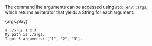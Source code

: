 The command line arguments can be accessed using `std::env::args`, which
returns an iterator that yields a String for each argument:

{args.play}

```
$ ./args 1 2 3
My path is ./args.
I got 3 arguments: ["1", "2", "3"].
```
